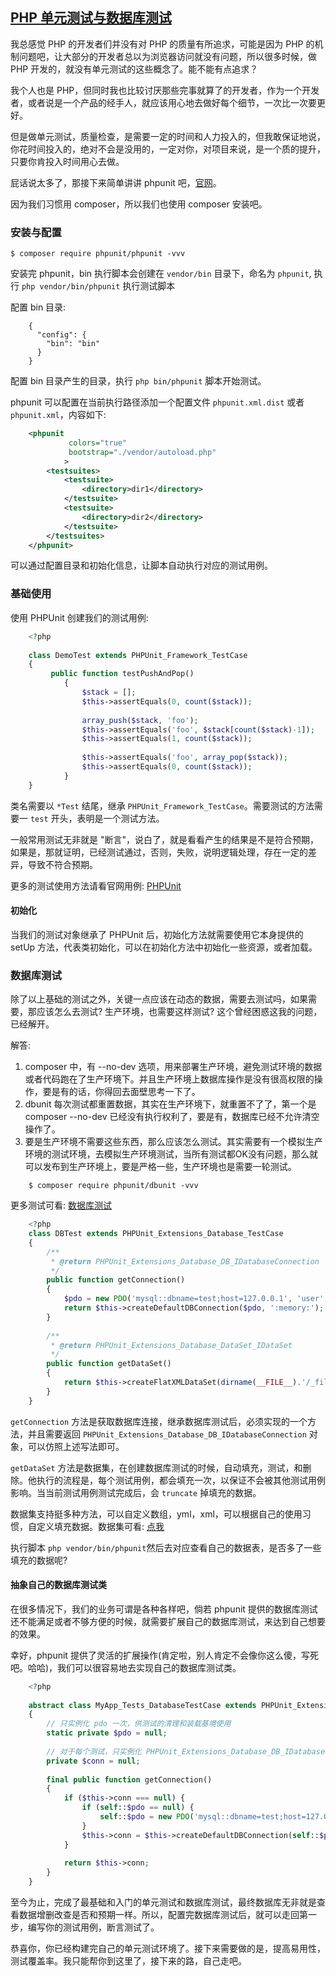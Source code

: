 ## [PHP 单元测试与数据库测试](https://segmentfault.com/a/1190000008953673)


我总感觉 PHP 的开发者们并没有对 PHP 的质量有所追求，可能是因为 PHP 的机制问题吧，让大部分的开发者总以为浏览器访问就没有问题，所以很多时候，做 PHP 开发的，就没有单元测试的这些概念了。能不能有点追求？

我个人也是 PHP，但同时我也比较讨厌那些完事就算了的开发者，作为一个开发者，或者说是一个产品的经手人，就应该用心地去做好每个细节，一次比一次要更好。

但是做单元测试，质量检查，是需要一定的时间和人力投入的，但我敢保证地说，你花时间投入的，绝对不会是没用的，一定对你，对项目来说，是一个质的提升，只要你肯投入时间用心去做。

屁话说太多了，那接下来简单讲讲 phpunit 吧，[官网][0]。

因为我们习惯用 composer，所以我们也使用 composer 安装吧。

### 安装与配置

    $ composer require phpunit/phpunit -vvv 

安装完 phpunit，bin 执行脚本会创建在 `vendor/bin` 目录下，命名为 `phpunit`, 执行 `php vendor/bin/phpunit` 执行测试脚本

配置 bin 目录:

```
    {
      "config": {
        "bin": "bin"
      }
    }
```

配置 bin 目录产生的目录，执行 `php bin/phpunit` 脚本开始测试。

phpunit 可以配置在当前执行路径添加一个配置文件 `phpunit.xml.dist` 或者 `phpunit.xml`，内容如下:

```xml
    <phpunit
             colors="true"
             bootstrap="./vendor/autoload.php"
            >
        <testsuites>
            <testsuite>
                <directory>dir1</directory>
            </testsuite>
            <testsuite>
                <directory>dir2</directory>
            </testsuite>
        </testsuites>
    </phpunit>
```

可以通过配置目录和初始化信息，让脚本自动执行对应的测试用例。

### 基础使用

使用 PHPUnit 创建我们的测试用例:

```php
    <?php
    
    class DemoTest extends PHPUnit_Framework_TestCase
    {
         public function testPushAndPop()
            {
                $stack = [];
                $this->assertEquals(0, count($stack));
        
                array_push($stack, 'foo');
                $this->assertEquals('foo', $stack[count($stack)-1]);
                $this->assertEquals(1, count($stack));
        
                $this->assertEquals('foo', array_pop($stack));
                $this->assertEquals(0, count($stack));
            }
    }
```

类名需要以 `*Test` 结尾，继承 `PHPUnit_Framework_TestCase`。需要测试的方法需要一 `test` 开头，表明是一个测试方法。

一般常用测试无非就是 "断言"，说白了，就是看看产生的结果是不是符合预期，如果是，那就证明，已经测试通过，否则，失败，说明逻辑处理，存在一定的差异，导致不符合预期。

更多的测试使用方法请看官网用例: [PHPUnit][1]

#### 初始化

当我们的测试对象继承了 PHPUnit 后，初始化方法就需要使用它本身提供的 setUp 方法，代表类初始化，可以在初始化方法中初始化一些资源，或者加载。

### 数据库测试

除了以上基础的测试之外，关键一点应该在动态的数据，需要去测试吗，如果需要，那应该怎么去测试? 生产环境，也需要这样测试? 这个曾经困惑这我的问题，已经解开。

解答:

1. composer 中，有 --no-dev 选项，用来部署生产环境，避免测试环境的数据或者代码跑在了生产环境下。并且生产环境上数据库操作是没有很高权限的操作，要是有的话，你得回去面壁思考一下了。
1. dbunit 每次测试都重置数据，其实在生产环境下，就重置不了了，第一个是composer --no-dev 已经没有执行权利了，要是有，数据库已经不允许清空操作了。
1. 要是生产环境不需要这些东西，那么应该怎么测试。其实需要有一个模拟生产环境的测试环境，去模拟生产环境测试，当所有测试都OK没有问题，那么就可以发布到生产环境上，要是严格一些，生产环境也是需要一轮测试。
```
    $ composer require phpunit/dbunit -vvv 
```
更多测试可看: [数据库测试][2]

```php
    <?php
    class DBTest extends PHPUnit_Extensions_Database_TestCase
    {
        /**
         * @return PHPUnit_Extensions_Database_DB_IDatabaseConnection
         */
        public function getConnection()
        {
            $pdo = new PDO('mysql::dbname=test;host=127.0.0.1', 'user', 'pass');
            return $this->createDefaultDBConnection($pdo, ':memory:');
        }
    
        /**
         * @return PHPUnit_Extensions_Database_DataSet_IDataSet
         */
        public function getDataSet()
        {
            return $this->createFlatXMLDataSet(dirname(__FILE__).'/_files/guestbook-seed.xml');
        }
    }
```
`getConnection` 方法是获取数据库连接，继承数据库测试后，必须实现的一个方法，并且需要返回 `PHPUnit_Extensions_Database_DB_IDatabaseConnection` 对象，可以仿照上述写法即可。

`getDataSet` 方法是数据集，在创建数据库测试的时候，自动填充，测试，和删除。他执行的流程是，每个测试用例，都会填充一次，以保证不会被其他测试用例影响。当当前测试用例测试完成后，会 `truncate` 掉填充的数据。

数据集支持挺多种方法，可以自定义数组，yml，xml，可以根据自己的使用习惯，自定义填充数据。数据集可看: [点我][3]

执行脚本 `php vendor/bin/phpunit`然后去对应查看自己的数据表，是否多了一些填充的数据呢?

#### 抽象自己的数据库测试类

在很多情况下，我们的业务可谓是各种各样吧，倘若 phpunit 提供的数据库测试还不能满足或者不够方便的时候，就需要扩展自己的数据库测试，来达到自己想要的效果。

幸好，phpunit 提供了灵活的扩展操作(肯定啦，别人肯定不会像你这么傻，写死吧。哈哈)，我们可以很容易地去实现自己的数据库测试类。

```php
    <?php
    
    abstract class MyApp_Tests_DatabaseTestCase extends PHPUnit_Extensions_Database_TestCase
    {
        // 只实例化 pdo 一次，供测试的清理和装载基境使用
        static private $pdo = null;
    
        // 对于每个测试，只实例化 PHPUnit_Extensions_Database_DB_IDatabaseConnection 一次
        private $conn = null;
    
        final public function getConnection()
        {
            if ($this->conn === null) {
                if (self::$pdo == null) {
                    self::$pdo = new PDO('mysql::dbname=test;host=127.0.0.1', 'user', 'pass');
                }
                $this->conn = $this->createDefaultDBConnection(self::$pdo, ':memory:');
            }
    
            return $this->conn;
        }
    }
```
至今为止，完成了最基础和入门的单元测试和数据库测试，最终数据库无非就是查看数据增删改查是否和预期一样。所以，配置完数据库测试后，就可以走回第一步，编写你的测试用例，断言测试了。

恭喜你，你已经构建完自己的单元测试环境了。接下来需要做的是，提高易用性，测试覆盖率。我只能帮你到这里了，接下来的路，自己走吧。

[0]: https://phpunit.de/manual/current/zh_cn/installation.html
[1]: https://phpunit.de/manual/current/zh_cn/
[2]: https://phpunit.de/manual/current/zh_cn/database.html
[3]: https://phpunit.de/manual/current/zh_cn/database.html#database.understanding-datasets-and-datatables